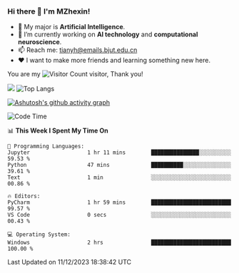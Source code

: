 ### Hi there 👋 I'm MZhexin!

- 💬 My major is **Artificial Intelligence**.
- 🔭 I’m currently working on **AI technology** and **computational neuroscience**.
- 📫 Reach me: <tianyh@emails.bjut.edu.cn> 
- :heart: I want to make more friends and learning something new here.

You are my ![Visitor Count](https://profile-counter.glitch.me/MZhexin/count.svg) visitor, Thank you!

 ![](https://github-readme-stats.vercel.app/api?username=MZhexin&show_icons=true&theme=transparent) ![Top Langs](https://github-readme-stats.vercel.app/api/top-langs/?username=MZhexin&layout=compact&theme=tokyonight) 

[![Ashutosh's github activity graph](https://github-readme-activity-graph.vercel.app/graph?username=MZhexin)](https://github.com/ashutosh00710/github-readme-activity-graph)



<!--START_SECTION:waka-->
![Code Time](http://img.shields.io/badge/Code%20Time-163%20hrs%2016%20mins-blue)

📊 **This Week I Spent My Time On** 

```text
💬 Programming Languages: 
Jupyter                  1 hr 11 mins        ███████████████░░░░░░░░░░   59.53 % 
Python                   47 mins             ██████████░░░░░░░░░░░░░░░   39.61 % 
Text                     1 min               ░░░░░░░░░░░░░░░░░░░░░░░░░   00.86 % 

🔥 Editors: 
PyCharm                  1 hr 59 mins        █████████████████████████   99.57 % 
VS Code                  0 secs              ░░░░░░░░░░░░░░░░░░░░░░░░░   00.43 % 

💻 Operating System: 
Windows                  2 hrs               █████████████████████████   100.00 % 
```


 Last Updated on 11/12/2023 18:38:42 UTC
<!--END_SECTION:waka-->


